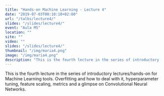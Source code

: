 ```yaml
---
title: "Hands-on Machine Learning - Lecture 4"
date: "2019-07-03T00:10:10+02:00"
url: "/talks/lecture4/"
slides: "/slides/lecture4/"
event: "Aula M5"
location: ""
site: ""
video: ""
slides: "/slides/lecture4/"
thumbnail: "/img/maria4.png"
image: "/img/maria4.png"
description: "This is the fourth lecture in the series of introductory lectures/hands-on for Machine Learning tools. Overfitting and how to deal with it, hyperparameter tuning, feature scaling, metrics and a glimpse on Convolutional Neural Networks."
---
```

This is the fourth lecture in the series of introductory lectures/hands-on for Machine Learning tools. Overfitting and how to deal with it, hyperparameter tuning, feature scaling, metrics and a glimpse on Convolutional Neural Networks.